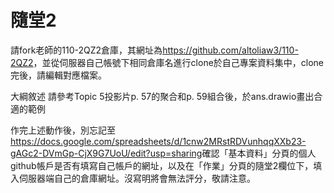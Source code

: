 # 隨堂2
請fork老師的110-2QZ2倉庫，其網址為<https://github.com/altoliaw3/110-2QZ2>，並從伺服器自己帳號下相同倉庫名進行clone於自己專案資料集中，clone完後，請編輯對應檔案。

大綱敘述
請參考Topic 5投影片p. 57的聚合和p. 59組合後，於ans.drawio畫出合適的範例

作完上述動作後，別忘記至<https://docs.google.com/spreadsheets/d/1cnw2MRstRDVunhqqXXb23-gAGc2-DVmGp-CjX9G7UoU/edit?usp=sharing>確認「基本資料」分頁的個人github帳戶是否有填寫自己帳戶的網址，以及在「作業」分頁的隨堂2欄位下，填入伺服器端自己的倉庫網址。沒寫明將會無法評分，敬請注意。

